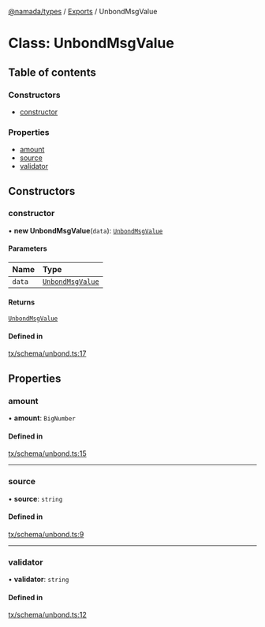 [@namada/types](../README.md) / [Exports](../modules.md) / UnbondMsgValue

# Class: UnbondMsgValue

## Table of contents

### Constructors

- [constructor](UnbondMsgValue.md#constructor)

### Properties

- [amount](UnbondMsgValue.md#amount)
- [source](UnbondMsgValue.md#source)
- [validator](UnbondMsgValue.md#validator)

## Constructors

### constructor

• **new UnbondMsgValue**(`data`): [`UnbondMsgValue`](UnbondMsgValue.md)

#### Parameters

| Name | Type |
| :------ | :------ |
| `data` | [`UnbondMsgValue`](UnbondMsgValue.md) |

#### Returns

[`UnbondMsgValue`](UnbondMsgValue.md)

#### Defined in

[tx/schema/unbond.ts:17](https://github.com/anoma/namada-interface/blob/48e796bf/packages/types/src/tx/schema/unbond.ts#L17)

## Properties

### amount

• **amount**: `BigNumber`

#### Defined in

[tx/schema/unbond.ts:15](https://github.com/anoma/namada-interface/blob/48e796bf/packages/types/src/tx/schema/unbond.ts#L15)

___

### source

• **source**: `string`

#### Defined in

[tx/schema/unbond.ts:9](https://github.com/anoma/namada-interface/blob/48e796bf/packages/types/src/tx/schema/unbond.ts#L9)

___

### validator

• **validator**: `string`

#### Defined in

[tx/schema/unbond.ts:12](https://github.com/anoma/namada-interface/blob/48e796bf/packages/types/src/tx/schema/unbond.ts#L12)
